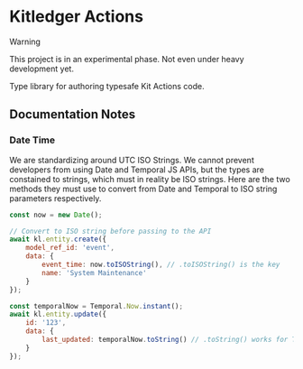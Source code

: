 # Kitledger Actions

> [!WARNING]
>This project is in an experimental phase. Not even under heavy development yet.

Type library for authoring typesafe Kit Actions code.


## Documentation Notes

### Date Time

We are standardizing around UTC ISO Strings.
We cannot prevent developers from using Date and Temporal JS APIs, but the types are constained to strings, which must in reality be ISO strings. Here are the two methods they must use to convert from Date and Temporal to ISO string parameters respectively.

```javascript
const now = new Date();

// Convert to ISO string before passing to the API
await kl.entity.create({
    model_ref_id: 'event',
    data: {
        event_time: now.toISOString(), // .toISOString() is the key
        name: 'System Maintenance'
    }
});

const temporalNow = Temporal.Now.instant();
await kl.entity.update({
    id: '123',
    data: {
        last_updated: temporalNow.toString() // .toString() works for Temporal
    }
});
```